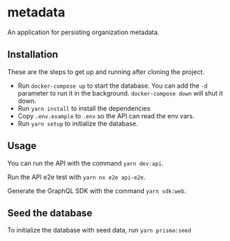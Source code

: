 # metadata

An application for persisting organization metadata.

## Installation

These are the steps to get up and running after cloning the project.

- Run `docker-compose up` to start the database. You can add the `-d` parameter to run it in the background. `docker-compose down` will shut it down.
- Run `yarn install` to install the dependencies
- Copy `.env.example` to `.env` so the API can read the env vars.
- Run `yarn setup` to initialize the database.

## Usage

You can run the API with the command `yarn dev:api`.

Run the API e2e test with `yarn nx e2e api-e2e`.

Generate the GraphQL SDK with the command `yarn sdk:web`.

## Seed the database

To initialize the database with seed data, run `yarn prisma:seed`
